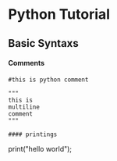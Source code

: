# Python Tutorial

## Basic Syntaxs

#### Comments
 ```
 #this is python comment
 ```
 
 ```
 """
 this is 
 multiline 
 comment
 """
 
#### printings

```
print("hello world");
```
